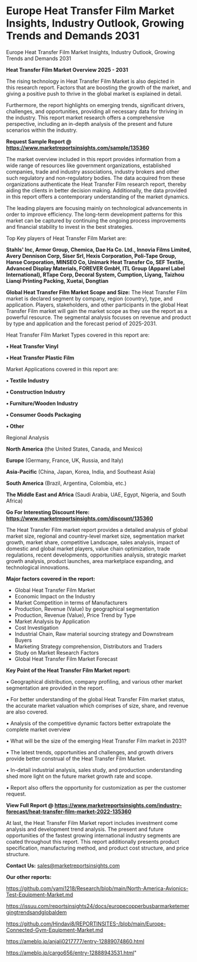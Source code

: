 # Europe Heat Transfer Film Market Insights, Industry Outlook, Growing Trends and Demands 2031
Europe Heat Transfer Film Market Insights, Industry Outlook, Growing Trends and Demands 2031

<Strong> Heat Transfer Film Market Overview 2025 - 2031</strong>

The rising technology in Heat Transfer Film Market is also depicted in this research report. Factors that are boosting the growth of the market, and giving a positive push to thrive in the global market is explained in detail.

Furthermore, the report highlights on emerging trends, significant drivers, challenges, and opportunities, providing all necessary data for thriving in the industry. This report market research offers a comprehensive perspective, including an in-depth analysis of the present and future scenarios within the industry.

<strong>Request Sample Report @ <a href=https://www.marketreportsinsights.com/sample/135360>https://www.marketreportsinsights.com/sample/135360</a></strong>

The market overview included in this report provides information from a wide range of resources like government organizations, established companies, trade and industry associations, industry brokers and other such regulatory and non-regulatory bodies. The data acquired from these organizations authenticate the Heat Transfer Film research report, thereby aiding the clients in better decision making. Additionally, the data provided in this report offers a contemporary understanding of the market dynamics.

The leading players are focusing mainly on technological advancements in order to improve efficiency. The long-term development patterns for this market can be captured by continuing the ongoing process improvements and financial stability to invest in the best strategies.

Top Key players of Heat Transfer Film Market are:

<strong>Stahls' Inc, Armor Group, Chemica, Dae Ha Co. Ltd., Innovia Films Limited, Avery Dennison Corp, Siser Srl, Hexis Corporation, Poli-Tape Group, Hanse Corporation, MINSEO Co, Unimark Heat Transfer Co, SEF Textile, Advanced Display Materials, FOREVER GmbH, ITL Group (Apparel Label International), RTape Corp, Decoral System, Cumption, Liyang, Taizhou Lianqi Printing Packing, Xuetai, Dongtian</strong>

<strong><b>Global Heat Transfer Film Market Scope and Size:</b></strong>
The Heat Transfer Film market is declared segment by company, region (country), type, and application. Players, stakeholders, and other participants in the global Heat Transfer Film market will gain the market scope as they use the report as a powerful resource. The segmental analysis focuses on revenue and product by type and application and the forecast period of 2025-2031.

Heat Transfer Film Market Types covered in this report are:

<strong>• Heat Transfer Vinyl

• Heat Transfer Plastic Film</strong>

Market Applications covered in this report are:

<strong>• Textile Industry

• Construction Industry

• Furniture/Wooden Industry

• Consumer Goods Packaging

• Other</strong> 

Regional Analysis

<strong>North America</strong> (the United States, Canada, and Mexico)

<strong>Europe</strong> (Germany, France, UK, Russia, and Italy)

<strong>Asia-Pacific</strong> (China, Japan, Korea, India, and Southeast Asia)

<strong>South America</strong> (Brazil, Argentina, Colombia, etc.)

<strong>The Middle East and Africa</strong> (Saudi Arabia, UAE, Egypt, Nigeria, and South Africa)

<strong>Go For Interesting Discount Here: <a href=https://www.marketreportsinsights.com/discount/135360>https://www.marketreportsinsights.com/discount/135360</a></strong>

The Heat Transfer Film market report provides a detailed analysis of global market size, regional and country-level market size, segmentation market growth, market share, competitive Landscape, sales analysis, impact of domestic and global market players, value chain optimization, trade regulations, recent developments, opportunities analysis, strategic market growth analysis, product launches, area marketplace expanding, and technological innovations.

<strong><b>Major factors covered in the report:</b></strong>
<ul>
  <li>Global Heat Transfer Film Market </li>
  <li>Economic Impact on the Industry</li>
  <li>Market Competition in terms of Manufacturers</li>
  <li>Production, Revenue (Value) by geographical segmentation</li>
  <li>Production, Revenue (Value), Price Trend by Type</li>
  <li>Market Analysis by Application</li>
  <li>Cost Investigation</li>
  <li>Industrial Chain, Raw material sourcing strategy and Downstream Buyers</li>
  <li>Marketing Strategy comprehension, Distributors and Traders</li>
  <li>Study on Market Research Factors</li>
  <li>Global Heat Transfer Film Market Forecast</li>
</ul>

<strong><b>Key Point of the Heat Transfer Film Market report:</b></strong>

• Geographical distribution, company profiling, and various other market segmentation are provided in the report.

• For better understanding of the global Heat Transfer Film market status, the accurate market valuation which comprises of size, share, and revenue are also covered.

• Analysis of the competitive dynamic factors better extrapolate the complete market overview

• What will be the size of the emerging Heat Transfer Film market in 2031?

• The latest trends, opportunities and challenges, and growth drivers provide better construal of the Heat Transfer Film Market.

• In-detail industrial analysis, sales study, and production understanding shed more light on the future market growth rate and scope.

• Report also offers the opportunity for customization as per the customer request.

<strong><b>View Full Report @ <a href=https://www.marketreportsinsights.com/industry-forecast/heat-transfer-film-market-2022-135360>https://www.marketreportsinsights.com/industry-forecast/heat-transfer-film-market-2022-135360</a></b></strong>


At last, the Heat Transfer Film Market report includes investment come analysis and development trend analysis. The present and future opportunities of the fastest growing international industry segments are coated throughout this report. This report additionally presents product specification, manufacturing method, and product cost structure, and price structure.

<strong>Contact Us:</strong>
sales@marketreportsinsights.com

<strong>Our other reports:</strong>

<a href=https://github.com/yami1218/Research/blob/main/North-America-Avionics-Test-Equipment-Market.md>https://github.com/yami1218/Research/blob/main/North-America-Avionics-Test-Equipment-Market.md</a>

<a href=https://issuu.com/reportsinsights24/docs/europecopperbusbarmarketemergingtrendsandglobaldem>https://issuu.com/reportsinsights24/docs/europecopperbusbarmarketemergingtrendsandglobaldem</a>

<a href=https://github.com/Hindavi8/REPORTINSITES-/blob/main/Europe-Connected-Gym-Equipment-Market.md>https://github.com/Hindavi8/REPORTINSITES-/blob/main/Europe-Connected-Gym-Equipment-Market.md</a>

<a href=https://ameblo.jp/anjali0217777/entry-12889074860.html>https://ameblo.jp/anjali0217777/entry-12889074860.html</a>

<a href=https://ameblo.jp/cargo656/entry-12888943531.html>https://ameblo.jp/cargo656/entry-12888943531.html</a>"
